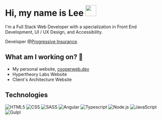 # Hi, my name is Lee <img src="https://c.tenor.com/SNL9_xhZl9oAAAAj/waving-hand-joypixels.gif" width="35" height="35" />

I'm a Full Stack Web Developer with a specialization in Front End Development, UI / UX Design, and Accessibility.

Developer @[Progressive Insurance](https://www.progressive.com/).

## What am I working on? 🔭
- My personal website, [cooperweb.dev](https://www.cooperweb.dev/)
- Hypertheory Labs Website
- Client's Architecture Website

## Technologies
![HTML5](https://img.shields.io/badge/html5-%23E34F26.svg?style=for-the-badge&logo=html5&logoColor=white)
![CSS](https://img.shields.io/badge/css3-%231572B6.svg?style=for-the-badge&logo=css3&logoColor=white)
![SASS](https://img.shields.io/badge/sass-%23CC6699.svg?style=for-the-badge&logo=sass&logoColor=white)
![Angular](https://img.shields.io/badge/angular-%23DD0031.svg?style=for-the-badge&logo=angular&logoColor=white)
![Typescript](https://img.shields.io/badge/typescript-%233178C6.svg?style=for-the-badge&logo=typescript&logoColor=white)
![Node.js](https://img.shields.io/badge/Node.js-%23339933.svg?style=for-the-badge&logo=Node.js&logoColor=white)
![JavaScript](https://img.shields.io/badge/JavaScript-%23F7DF1E.svg?style=for-the-badge&logo=JavaScript&logoColor=black)
![Gulpl](https://img.shields.io/badge/gulp-%23CF4647.svg?style=for-the-badge&logo=gulp&logoColor=white)
